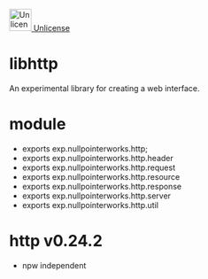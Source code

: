 <a target="_blank" href="https://unlicense.org"><img src="https://unlicense.org/pd-icon.png" alt="Unlicense" width="40"/> Unlicense</a>




# libhttp
An experimental library for creating a web interface. 

# module
* exports exp.nullpointerworks.http;
* exports exp.nullpointerworks.http.header
* exports exp.nullpointerworks.http.request
* exports exp.nullpointerworks.http.resource
* exports exp.nullpointerworks.http.response
* exports exp.nullpointerworks.http.server
* exports exp.nullpointerworks.http.util
	
# http v0.24.2
* npw independent
